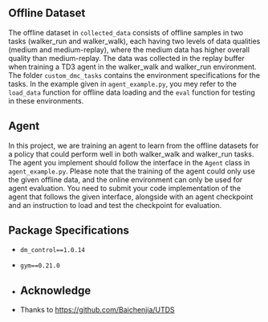 ## Offline Dataset

The offline dataset in `collected_data` consists of offline samples in two tasks (walker_run and walker_walk), each having two levels of data qualities (medium and medium-replay), where the medium data has higher overall quality than medium-replay. The data was collected in the replay buffer when training a TD3 agent in the walker_walk and walker_run environment. The folder `custom_dmc_tasks` contains the environment specifications for the tasks. In the example given in `agent_example.py`, you mey refer to the `load_data` function for offline data loading and the `eval` function for testing in these environments.

## Agent

In this project, we are training an agent to learn from the offline datasets for a policy that could perform well in both walker_walk and walker_run tasks. The agent you implement should follow the interface in the `Agent` class in `agent_example.py`. Please note that the training of the agent could only use the given offline data, and the online environment can only be used for agent evaluation. You need to submit your code implementation of the agent that follows the given interface, alongside with an agent checkpoint and an instruction to load and test the checkpoint for evaluation.

## Package Specifications

- `dm_control==1.0.14`
- `gym==0.21.0`

- ## Acknowledge
- Thanks to https://github.com/Baichenjia/UTDS
